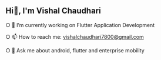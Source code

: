 ## Hi👋,  I'm Vishal Chaudhari
 
○ 🔭 I’m currently working on Flutter Application Development<br>

○ 📫 How to reach me: vishalchaudhari7800@gmail.com<br>

○ 💬 Ask me about android, flutter and enterprise mobility<br>
<!--
**VishalRChaudhari/VishalRChaudhari** is a ✨ _special_ ✨ repository because its `README.md` (this file) appears on your GitHub profile.

Here are some ideas to get you started:

- 🔭 I’m currently working on Flutter Application Development
- 🌱 I’m currently learning 
- 👯 I’m looking to collaborate on ...
- 🤔 I’m looking for help with ...
- 💬 Ask me about ...
- 📫 How to reach me: ...
- 😄 Pronouns: ...
- ⚡ Fun fact: ...
-->
